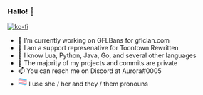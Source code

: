 ### Hallo! 👋

[![ko-fi](https://ko-fi.com/img/githubbutton_sm.svg)](https://ko-fi.com/K3K34MSYX)

- 🔭 I’m currently working on GFLBans for gflclan.com
- 🥧 I am a support represenative for Toontown Rewritten
- 🐞 I know Lua, Python, Java, Go, and several other languages
- 🤫 The majority of my projects and commits are private
- 📫 You can reach me on Discord at Aurora#0005
- ![flag](flag20.png)
 I use she / her and they / them pronouns
